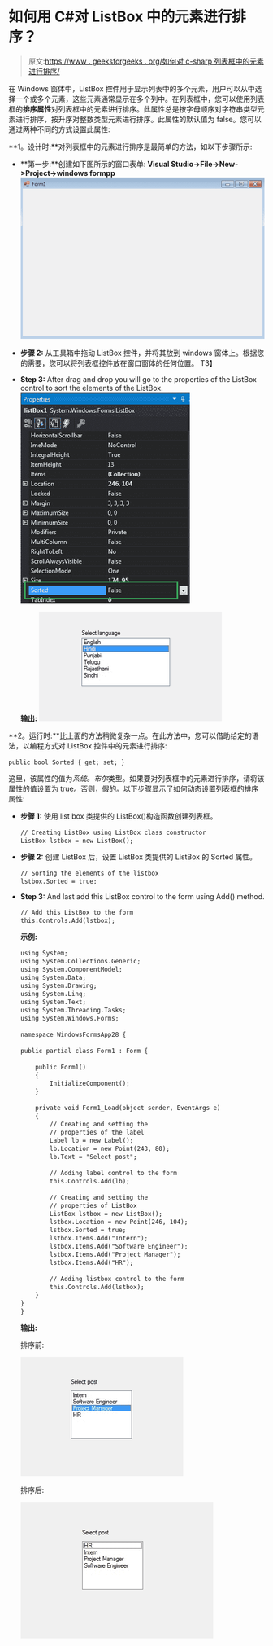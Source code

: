 # 如何用 C#对 ListBox 中的元素进行排序？

> 原文:[https://www . geeksforgeeks . org/如何对 c-sharp 列表框中的元素进行排序/](https://www.geeksforgeeks.org/how-to-sort-elements-in-the-listbox-in-c-sharp/)

在 Windows 窗体中，ListBox 控件用于显示列表中的多个元素，用户可以从中选择一个或多个元素，这些元素通常显示在多个列中。在列表框中，您可以使用列表框的**排序属性**对列表框中的元素进行排序。此属性总是按字母顺序对字符串类型元素进行排序，按升序对整数类型元素进行排序。此属性的默认值为 false。您可以通过两种不同的方式设置此属性:

**1。设计时:**对列表框中的元素进行排序是最简单的方法，如以下步骤所示:

*   **第一步:**创建如下图所示的窗口表单:
    **Visual Studio->File->New->Project->windows formpp**
    ![](img/fc5363a71d43167b6925e7d530d466f6.png)
*   **步骤 2:** 从工具箱中拖动 ListBox 控件，并将其放到 windows 窗体上。根据您的需要，您可以将列表框控件放在窗口窗体的任何位置。
    T3】
*   **Step 3:** After drag and drop you will go to the properties of the ListBox control to sort the elements of the ListBox.
    ![](img/28d908b024ea7aacdb9e7f8b077bc0cb.png)

    **输出:**
    ![](img/af2cab4918e47f7d4a176aeae98ab554.png)

**2。运行时:**比上面的方法稍微复杂一点。在此方法中，您可以借助给定的语法，以编程方式对 ListBox 控件中的元素进行排序:

```
public bool Sorted { get; set; }
```

这里，该属性的值为*系统。布尔*类型。如果要对列表框中的元素进行排序，请将该属性的值设置为 true。否则，假的。以下步骤显示了如何动态设置列表框的排序属性:

*   **步骤 1:** 使用 list box 类提供的 ListBox()构造函数创建列表框。

    ```
    // Creating ListBox using ListBox class constructor
    ListBox lstbox = new ListBox();

    ```

*   **步骤 2:** 创建 ListBox 后，设置 ListBox 类提供的 ListBox 的 Sorted 属性。

    ```
    // Sorting the elements of the listbox
    lstbox.Sorted = true;

    ```

*   **Step 3:** And last add this ListBox control to the form using Add() method.

    ```
    // Add this ListBox to the form
    this.Controls.Add(lstbox);

    ```

    **示例:**

    ```
    using System;
    using System.Collections.Generic;
    using System.ComponentModel;
    using System.Data;
    using System.Drawing;
    using System.Linq;
    using System.Text;
    using System.Threading.Tasks;
    using System.Windows.Forms;

    namespace WindowsFormsApp28 {

    public partial class Form1 : Form {

        public Form1()
        {
            InitializeComponent();
        }

        private void Form1_Load(object sender, EventArgs e)
        {
            // Creating and setting the 
            // properties of the label
            Label lb = new Label();
            lb.Location = new Point(243, 80);
            lb.Text = "Select post";

            // Adding label control to the form
            this.Controls.Add(lb);

            // Creating and setting the
            // properties of ListBox
            ListBox lstbox = new ListBox();
            lstbox.Location = new Point(246, 104);
            lstbox.Sorted = true;
            lstbox.Items.Add("Intern");
            lstbox.Items.Add("Software Engineer");
            lstbox.Items.Add("Project Manager");
            lstbox.Items.Add("HR");

            // Adding listbox control to the form
            this.Controls.Add(lstbox);
        }
    }
    }
    ```

    **输出:**

    排序前:

    ![](img/c51edc84761db260a49fb11a04371e85.png)

    排序后:

    ![](img/1125114a841004f229c743e1bdbf8f11.png)